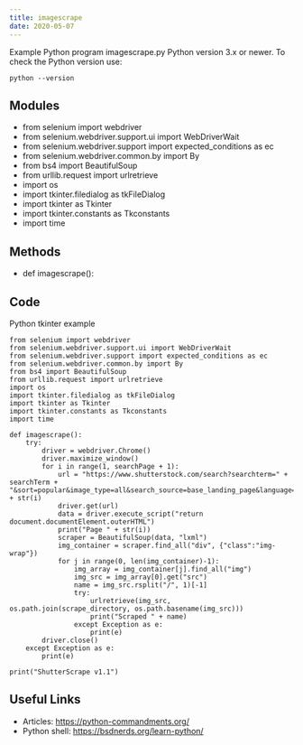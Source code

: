 ```yaml
---
title: imagescrape
date: 2020-05-07
---
```

Example Python program imagescrape.py
Python version 3.x or newer.
To check the Python version use:

    python --version

## Modules

* from selenium import webdriver
* from selenium.webdriver.support.ui import WebDriverWait
* from selenium.webdriver.support import expected_conditions as ec
* from selenium.webdriver.common.by import By
* from bs4 import BeautifulSoup
* from urllib.request import urlretrieve
* import os
* import tkinter.filedialog as tkFileDialog
* import tkinter as Tkinter
* import tkinter.constants as Tkconstants
* import time

## Methods

* def imagescrape():

## Code

Python tkinter example

    from selenium import webdriver
    from selenium.webdriver.support.ui import WebDriverWait
    from selenium.webdriver.support import expected_conditions as ec
    from selenium.webdriver.common.by import By
    from bs4 import BeautifulSoup
    from urllib.request import urlretrieve
    import os
    import tkinter.filedialog as tkFileDialog
    import tkinter as Tkinter
    import tkinter.constants as Tkconstants
    import time
    
    def imagescrape():
        try:
            driver = webdriver.Chrome()
            driver.maximize_window()
            for i in range(1, searchPage + 1):
                url = "https://www.shutterstock.com/search?searchterm=" + searchTerm + "&sort=popular&image_type=all&search_source=base_landing_page&language=en&page=" + str(i)
                driver.get(url)
                data = driver.execute_script("return document.documentElement.outerHTML")
                print("Page " + str(i))
                scraper = BeautifulSoup(data, "lxml")
                img_container = scraper.find_all("div", {"class":"img-wrap"})
                for j in range(0, len(img_container)-1):
                    img_array = img_container[j].find_all("img")
                    img_src = img_array[0].get("src")
                    name = img_src.rsplit("/", 1)[-1]
                    try:
                        urlretrieve(img_src, os.path.join(scrape_directory, os.path.basename(img_src)))
                        print("Scraped " + name)
                    except Exception as e:
                        print(e)
            driver.close()
        except Exception as e:
            print(e)
    
    print("ShutterScrape v1.1")

## Useful Links

- Articles: https://python-commandments.org/
- Python shell: https://bsdnerds.org/learn-python/

